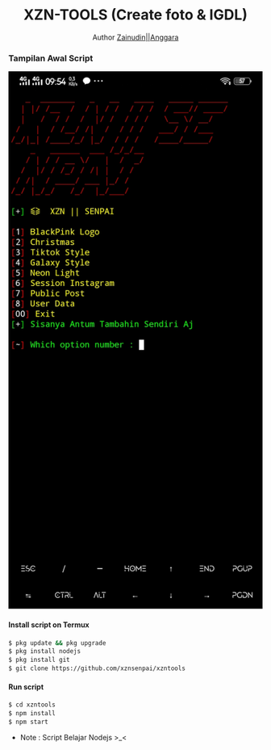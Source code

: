 <h1 align="center">
  XZN-TOOLS (Create foto & IGDL)
</h1>
</div>
<p align="center">
  Author <a href="https://youtube.com/channel/UCznrNUtKu0uDqt2AT8N93-Q">Zainudin||Anggara</a>
</p>
<p align="center">
 
### Tampilan Awal Script
 <img src="https://github.com/xznsenpai/xzntools/blob/main/Screenshot_20221201_095442.jpg" width="640" title="Menu" alt="Menu">
</p>

#### Install script on Termux
```bash
$ pkg update && pkg upgrade
$ pkg install nodejs
$ pkg install git
$ git clone https://github.com/xznsenpai/xzntools
```
#### Run script
```bash
$ cd xzntools
$ npm install
$ npm start
```
* Note : Script Belajar Nodejs >_<
